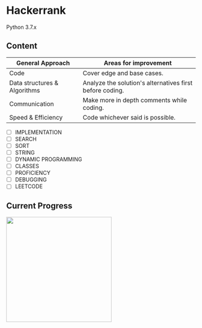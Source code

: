 # Hackerrank
Python 3.7.x

## Content 
General Approach  | Areas for improvement
----------------- | ----------------- 
Code              | Cover edge and base cases.
Data structures & Algorithms| Analyze the solution's alternatives first before coding. 
Communication     | Make more in depth comments while coding.
Speed & Efficiency| Code whichever said is possible. 

- [ ] IMPLEMENTATION
- [ ] SEARCH
- [ ] SORT
- [ ] STRING
- [ ] DYNAMIC PROGRAMMING
- [ ] CLASSES
- [ ] PROFICIENCY
- [ ] DEBUGGING
- [ ] LEETCODE

## Current Progress
<img src="https://i.imgur.com/plOjGAX.png" width="280">
